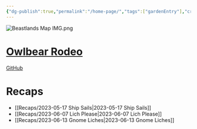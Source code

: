 ```yaml
---
{"dg-publish":true,"permalink":"/home-page/","tags":["gardenEntry"],"created":"","updated":""}
---
```



![Beastlands Map IMG.png](/img/user/z_Assets/Beastlands%20Map%20IMG.png)

# [Owlbear Rodeo](https://owlbear-rodeo-legacy-3nug.onrender.com)
[GitHub](https://github.com/peachbastard/the-beastlands)


# Recaps
- [[Recaps/2023-05-17 Ship Sails\|2023-05-17 Ship Sails]]
- [[Recaps/2023-06-07 Lich Please\|2023-06-07 Lich Please]]
- [[Recaps/2023-06-13 Gnome Liches\|2023-06-13 Gnome Liches]]

